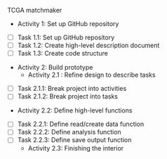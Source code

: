 TCGA matchmaker
- Activity 1: Set up GitHub repository
- [ ] Task 1.1: Set up GitHub repository
- [ ] Task 1.2: Create high-level description document
- [ ] Task 1.3: Create code structure
- Activity 2: Build prototype
  - Activity 2.1 : Refine design to describe tasks
- [ ] Task 2.1.1: Break project into activities
- [ ] Task 2.1.2: Break project into tasks
-  Activity 2.2: Define high-level functions
- [ ] Task 2.2.1: Define read/create data function
- [ ] Task 2.2.2: Define analysis function
- [ ] Task 2.2.3: Define save output function
  - Activity 2.3: Finishing the interior
